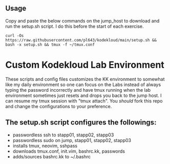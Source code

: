 ## Usage

Copy and paste the below commands on the jump_host to download and run the setup.sh script. I do this before the start of each exercise.

```
curl -Os https://raw.githubusercontent.com/pl643/kodekloud/main/setup.sh && bash -x setup.sh && tmux -f ~/tmux.conf
```


# Custom Kodekloud Lab Environment

These scripts and config files customizes the KK environment to somewhat like my daily environment so one can focus on the Labs instead of always typing the password incorrectly and have tmux running when the lab environment sometimes just resets and drops you back to the jump host. I can resume my tmux session with "tmux attach". You *should* fork this repo and change the configurations to your preference.

## The setup.sh script configures the followings:
  - passwordless ssh to stapp01, stapp02, stapp03
  - passwordless sudo on jump, stapp01, stapp02, stapp03
  - installs tmux, neovim, sshpass
  - downloads tmux.conf, init.vim, bashrc.kk, passwords
  - adds/sources bashrc.kk to ~/.bashrc

